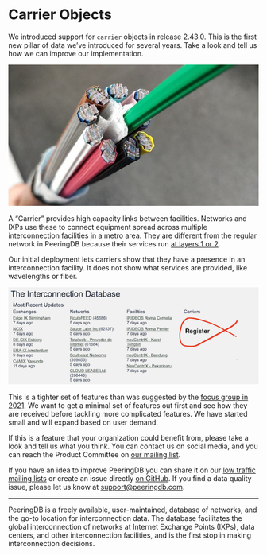 # Carrier Objects

We introduced support for `carrier` objects in release 2.43.0. This is the first new pillar of data we’ve introduced for several years. Take a look and tell us how we can improve our implementation.

![A cross-section of a fiber optic “ribbon” cable by Infestor on Wikimedia Commons - CC BY-SA 4.0](images/ribbon_cutout_by_Infestor.jpg)

A “Carrier” provides high capacity links between facilities. Networks and IXPs use these to connect equipment spread across multiple interconnection facilities in a metro area. They are different from the regular network in PeeringDB because their services run [at layers 1 or 2](https://en.wikipedia.org/wiki/OSI_model#Layer_1:_Physical_layer). 

Our initial deployment lets carriers show that they have a presence in an interconnection facility. It does not show what services are provided, like wavelengths or fiber. 

![You can register now!](images/carriers_register.png)

This is a tighter set of features than was suggested by the [focus group in 2021](https://docs.peeringdb.com/blog/carrier_object/). We want to get a minimal set of features out first and see how they are received before tackling more complicated features. We have started small and will expand based on user demand.

If this is a feature that your organization could benefit from, please take a look and tell us what you think. You can contact us on social media, and you can reach the Product Committee on [our mailing list](mailto:productcom@lists.peeringdb.com).

If you have an idea to improve PeeringDB you can share it on our [low traffic mailing lists](https://docs.peeringdb.com/#mailing-lists) or create an issue directly [on GitHub](https://github.com/peeringdb/peeringdb/issues). If you find a data quality issue, please let us know at [support@peeringdb.com](mailto:support@peeringdb.com).

---

PeeringDB is a freely available, user-maintained, database of networks, and the go-to location for interconnection data. The database facilitates the global interconnection of networks at Internet Exchange Points (IXPs), data centers, and other interconnection facilities, and is the first stop in making interconnection decisions.

